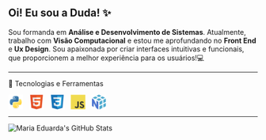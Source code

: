 ## Oi! Eu sou a **Duda**! ✨

Sou formanda em **Análise e Desenvolvimento de Sistemas**. Atualmente, trabalho com **Visão Computacional** e estou me aprofundando no **Front End** e **Ux Design**. 
Sou apaixonada por criar interfaces intuitivas e funcionais, que proporcionem a melhor experiência para os usuários!💻

---

🚀 Tecnologias e Ferramentas  
<div style="display: flex; align-items: center;">  
    <img src="https://raw.githubusercontent.com/devicons/devicon/master/icons/python/python-original.svg" width="30" style="margin-right: 12px;" />  
    <img src="https://raw.githubusercontent.com/devicons/devicon/master/icons/html5/html5-original.svg" width="30" style="margin-right: 12px;" />  
    <img src="https://raw.githubusercontent.com/devicons/devicon/master/icons/css3/css3-original.svg" width="30" style="margin-right: 12px;" />  
    <img src="https://raw.githubusercontent.com/devicons/devicon/master/icons/javascript/javascript-original.svg" width="30" style="margin-right: 12px;" />  
    <img src="https://raw.githubusercontent.com/devicons/devicon/master/icons/numpy/numpy-original.svg" width="30" />  
</div>

---

![Maria Eduarda's GitHub Stats](https://github-readme-stats.vercel.app/api?username=DudaOlivera&show_icons=true&theme=prussian&card_width=200)  

